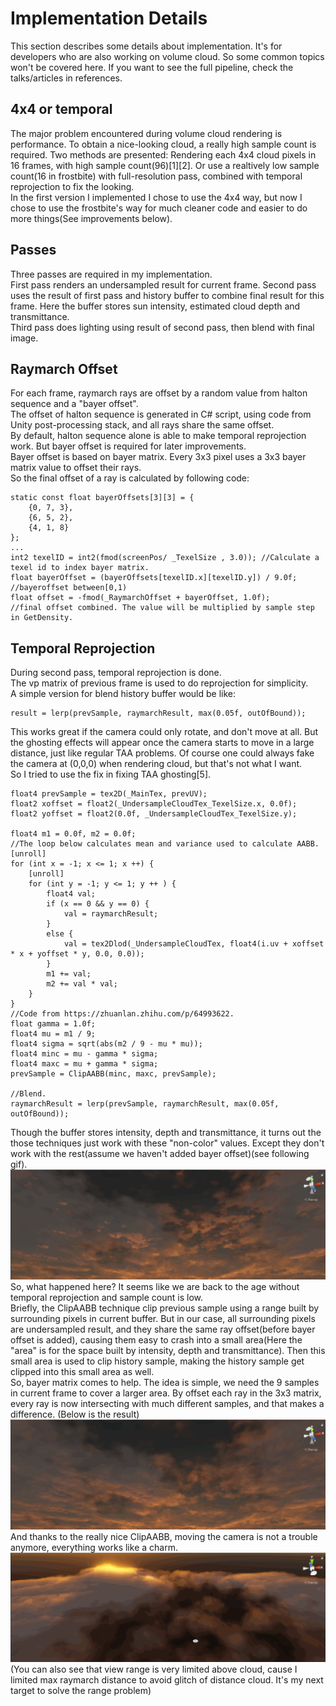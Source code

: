 
# Implementation Details  
This section describes some details about implementation. It's for developers who are also working on volume cloud. So some common topics won't be covered here. If you want to see the full pipeline, check the talks/articles in references.

## 4x4 or temporal
The major problem encountered during volume cloud rendering is performance. To obtain a nice-looking cloud, a really high sample count is required. Two methods are presented: Rendering each 4x4 cloud pixels in 16 frames, with high sample count(96)[1][2]. Or use a realtively low sample count(16 in frostbite) with full-resolution pass, combined with temporal reprojection to fix the looking.  
In the first version I implemented I chose to use the 4x4 way, but now I chose to use the frostbite's way for much cleaner code and easier to do more things(See improvements below).  

## Passes  
Three passes are required in my implementation.  
First pass renders an undersampled result for current frame. Second pass uses the result of first pass and history buffer to combine final result for this frame. Here the buffer stores sun intensity, estimated cloud depth and transmittance.  
Third pass does lighting using result of second pass, then blend with final image.  

## Raymarch Offset 
For each frame, raymarch rays are offset by a random value from halton sequence and a "bayer offset".  
The offset of halton sequence is generated in C# script, using code from Unity post-processing stack, and all rays share the same offset.  
By default, halton sequence alone is able to make temporal reprojection work. But bayer offset is required for later improvements.  
Bayer offset is based on bayer matrix. Every 3x3 pixel uses a 3x3 bayer matrix value to offset their rays.  
So the final offset of a ray is calculated by following code:  
```
static const float bayerOffsets[3][3] = {
	{0, 7, 3},
	{6, 5, 2},
	{4, 1, 8}
};
...
int2 texelID = int2(fmod(screenPos/ _TexelSize , 3.0));	//Calculate a texel id to index bayer matrix.						
float bayerOffset = (bayerOffsets[texelID.x][texelID.y]) / 9.0f;	//bayeroffset between[0,1)
float offset = -fmod(_RaymarchOffset + bayerOffset, 1.0f);			//final offset combined. The value will be multiplied by sample step in GetDensity.
```

## Temporal Reprojection  
During second pass, temporal reprojection is done.  
The vp matrix of previous frame is used to do reprojection for simplicity.  
A simple version for blend history buffer would be like: 
```
result = lerp(prevSample, raymarchResult, max(0.05f, outOfBound));
```
This works great if the camera could only rotate, and don't move at all. But the ghosting effects will appear once the camera starts to move in a large distance, just like regular TAA problems. Of course one could always fake the camera at (0,0,0) when rendering cloud, but that's not what I want.  
So I tried to use the fix in fixing TAA ghosting[5].  
```
float4 prevSample = tex2D(_MainTex, prevUV);
float2 xoffset = float2(_UndersampleCloudTex_TexelSize.x, 0.0f);
float2 yoffset = float2(0.0f, _UndersampleCloudTex_TexelSize.y);

float4 m1 = 0.0f, m2 = 0.0f;
//The loop below calculates mean and variance used to calculate AABB.
[unroll]
for (int x = -1; x <= 1; x ++) {
    [unroll]
    for (int y = -1; y <= 1; y ++ ) {
        float4 val;
        if (x == 0 && y == 0) {
            val = raymarchResult;
        }
        else {
            val = tex2Dlod(_UndersampleCloudTex, float4(i.uv + xoffset * x + yoffset * y, 0.0, 0.0));
        }
        m1 += val;
        m2 += val * val;
    }
}
//Code from https://zhuanlan.zhihu.com/p/64993622.
float gamma = 1.0f;
float4 mu = m1 / 9;
float4 sigma = sqrt(abs(m2 / 9 - mu * mu));
float4 minc = mu - gamma * sigma;
float4 maxc = mu + gamma * sigma;
prevSample = ClipAABB(minc, maxc, prevSample);	

//Blend.
raymarchResult = lerp(prevSample, raymarchResult, max(0.05f, outOfBound));
```

Though the buffer stores intensity, depth and transmittance, it turns out the those techniques just work with these "non-color" values. Except they don't work with the rest(assume we haven't added bayer offset)(see following gif).   
![](./Screenshots/WhatHappened.gif)  
So, what happened here? It seems like we are back to the age without temporal reprojection and sample count is low.  
Briefly, the ClipAABB technique clip previous sample using a range built by surrounding pixels in current buffer.  But in our case, all surrounding pixels are undersampled result, and they share the same ray offset(before bayer offset is added), causing them easy to crash into a small area(Here the "area" is for the space built by intensity, depth and transmittance). Then this small area is used to clip history sample, making the history sample get clipped into this small area as well.  
So, bayer matrix comes to help. The idea is simple, we need the 9 samples in current frame to cover a larger area. By offset each ray in the 3x3 matrix, every ray is now intersecting with much different samples, and that makes a difference. (Below is the result)
![](./Screenshots/NiceAndStable.gif)  
And thanks to the really nice ClipAABB, moving the camera is not a trouble anymore, everything works like a charm.
![](./Screenshots/StableReprojection.gif)  
(You can also see that view range is very limited above cloud, cause I limited max raymarch distance to avoid glitch of distance cloud. It's my next target to solve the range problem)
